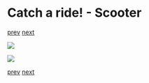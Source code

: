 # Catch a ride! - Scooter

[prev](18-when-pigs-fly.md) [next](../README.md)

![](19-catch-a-ride_1.png)

![](19-catch-a-ride_2.png)

[prev](18-when-pigs-fly.md) [next](../README.md)
